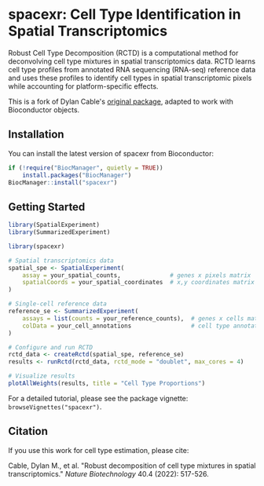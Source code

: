 # spacexr: Cell Type Identification in Spatial Transcriptomics

Robust Cell Type Decomposition (RCTD) is a computational method for deconvolving
cell type mixtures in spatial transcriptomics data. RCTD learns cell type
profiles from annotated RNA sequencing (RNA-seq) reference data and uses these
profiles to identify cell types in spatial transcriptomic pixels while
accounting for platform-specific effects.

This is a fork of Dylan Cable's
[original package](https://github.com/dmcable/spacexr), adapted to work with
Bioconductor objects.

## Installation

You can install the latest version of spacexr from Bioconductor:

```r
if (!require("BiocManager", quietly = TRUE))
    install.packages("BiocManager")
BiocManager::install("spacexr")
```

## Getting Started

```r
library(SpatialExperiment)
library(SummarizedExperiment)

library(spacexr)

# Spatial transcriptomics data
spatial_spe <- SpatialExperiment(
    assay = your_spatial_counts,              # genes x pixels matrix
    spatialCoords = your_spatial_coordinates  # x,y coordinates matrix
)

# Single-cell reference data
reference_se <- SummarizedExperiment(
    assays = list(counts = your_reference_counts),  # genes x cells matrix
    colData = your_cell_annotations                 # cell type annotations df
)

# Configure and run RCTD
rctd_data <- createRctd(spatial_spe, reference_se)
results <- runRctd(rctd_data, rctd_mode = "doublet", max_cores = 4)

# Visualize results
plotAllWeights(results, title = "Cell Type Proportions")
```

For a detailed tutorial, please see the package vignette:
`browseVignettes("spacexr")`.

## Citation

If you use this work for cell type estimation, please cite:

Cable, Dylan M., et al. "Robust decomposition of cell type mixtures in spatial transcriptomics." *Nature Biotechnology* 40.4 (2022): 517-526.
